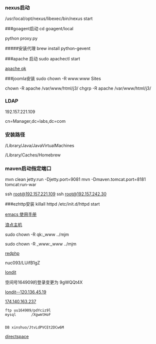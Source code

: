 ### nexus启动
/usr/local/opt/nexus/libexec/bin/nexus start

###goagent启动
cd goagent/local 

python proxy.py


#####安装代理
brew install python-gevent

###apache 启动
sudo apachectl start

[apache qk](http://127.0.0.1/~qk/)

###joomla安装
sudo chown -R www:www Sites

chown -R apache /var/www/html/j3/
chgrp -R apache /var/www/html/j3/


### LDAP
192.157.221.109

cn=Manager,dc=labs,dc=com

### 安装路径

/Library/Java/JavaVirtualMachines

/Library/Caches/Homebrew


### maven启动指定端口
mvn clean jetty:run -Djetty.port=9081 
mvn -Dmaven.tomcat.port=8181 tomcat:run-war


ssh root@192.157.221.109
ssh root@192.157.242.30

###ezhttp安装
killall httpd /etc/init.d/httpd start
[emacs 使用手册](http://scc.ustc.edu.cn/zlsc/czxt/200910/W020100308601210472906.pdf)[浪点主机](http://cp.londit.com/)

sudo chown -R qk:_www ../mjm

sudo chown -R _www:_www ../mjm

[redphp](http://v3.redphp.cn/)

nuc093/LUifB1gZ


[londit](http://cp.londit.com)
空间号164909的登录变更为 9gWQQt4X

[londit--120.136.45.19](http://120.136.45.19)

[174.140.163.237](http://174.140.163.237)

	ftp uu164909/pdYciz9l
	mysql		/XgwmtHoF
	

	DB xinshuo/JtvLdPVCEt2DCw6M

[directspace](https://eportal.directspace.net/clientarea.php)
	
